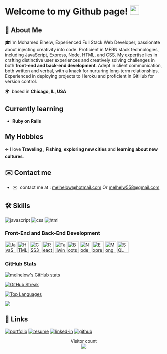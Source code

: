 # Welcome to my Github page! <img src="https://media.giphy.com/media/hvRJCLFzcasrR4ia7z/giphy.gif" width="29px" height="29px">
## 🚀 About Me

🎓I'm Mohamed Elhelw, Experienced Full Stack Web Developer, passionate about injecting creativity into code. Proficient in MERN stack technologies, including JavaScript, Express, Node, HTML, and CSS. My expertise lies in crafting distinctive user experiences and creatively solving challenges in both **front-end and back-end development**. Adept in client communication, both written and verbal, with a knack for nurturing long-term relationships. Experienced in deploying projects to Heroku and proficient in GitHub for version control.

🌍  based in **Chicago, IL, USA**

## Currently learning
 * **Ruby on Rails**

## My Hobbies
✈️ I love **Traveling** , **Fishing**, **exploring new cities** and **learning about new cultures**.

## ✉️ Contact me
* ✉️  contact me at : [melhelow@hotmail.com](mailto:melhelow@hotmail.com) Or [melhelw558@gmail.com](mailto:melhelw558@gmail.com)

## 🛠️ Skills



![javascript](https://img.shields.io/badge/JavaScript-323330?style=for-the-badge&logo=javascript&logoColor=F7DF1E)
![css](https://img.shields.io/badge/CSS3-1572B6?style=for-the-badge&logo=css3&logoColor=white)
![html](https://img.shields.io/badge/HTML5-E34F26?style=for-the-badge&logo=html5&logoColor=white)

### Front-End and Back-End Development

<p align="left">
<a href="https://developer.mozilla.org/en-US/docs/Web/JavaScript" target="_blank" rel="noreferrer"><img src="https://raw.githubusercontent.com/danielcranney/readme-generator/main/public/icons/skills/javascript-colored.svg" width="36" height="36" alt="JavaScript" /></a>
<a href="https://developer.mozilla.org/en-US/docs/Glossary/HTML5" target="_blank" rel="noreferrer"><img src="https://raw.githubusercontent.com/danielcranney/readme-generator/main/public/icons/skills/html5-colored.svg" width="36" height="36" alt="HTML5" /></a>
<a href="https://www.w3.org/TR/CSS/#css" target="_blank" rel="noreferrer"><img src="https://raw.githubusercontent.com/danielcranney/readme-generator/main/public/icons/skills/css3-colored.svg" width="36" height="36" alt="CSS3" /></a>
<a href="https://reactjs.org/" target="_blank" rel="noreferrer"><img src="https://raw.githubusercontent.com/danielcranney/readme-generator/main/public/icons/skills/react-colored.svg" width="36" height="36" alt="React" /></a>
<a href="https://tailwindcss.com/" target="_blank" rel="noreferrer"><img src="https://raw.githubusercontent.com/danielcranney/readme-generator/main/public/icons/skills/tailwindcss-colored.svg" width="36" height="36" alt="TailwindCSS" /></a>
<a href="https://getbootstrap.com/" target="_blank" rel="noreferrer"><img src="https://raw.githubusercontent.com/danielcranney/readme-generator/main/public/icons/skills/bootstrap-colored.svg" width="36" height="36" alt="Bootstrap" /></a>
<a href="https://nodejs.org/en/" target="_blank" rel="noreferrer" ><img src="https://raw.githubusercontent.com/danielcranney/readme-generator/main/public/icons/skills/nodejs-colored.svg" width="36" height="36" alt="NodeJS" /></a>
<a href="https://expressjs.com/" target="_blank" rel="noreferrer"><img src="https://raw.githubusercontent.com/danielcranney/readme-generator/main/public/icons/skills/express-colored.svg" width="36" height="36" alt="Express" /></a>
<a href="https://www.mongodb.com/" target="_blank" rel="noreferrer"><img src="https://raw.githubusercontent.com/danielcranney/readme-generator/main/public/icons/skills/mongodb-colored.svg" width="36" height="36" alt="MongoDB" /></a>
<a href="https://www.mysql.com/" target="_blank" rel="noreferrer"><img src="https://raw.githubusercontent.com/danielcranney/readme-generator/main/public/icons/skills/mysql-colored.svg" width="36" height="36" alt="SQL" /></a>



### GitHub Stats
<a href="http://www.github.com/melhelow"><img src="https://github-readme-stats.vercel.app/api?username=melhelow&show_icons=true&hide=&count_private=true&title_color=1c1917&text_color=1c1917&icon_color=0891b2&bg_color=f7df1e&hide_border=true&border_radius=6.0&show_icons=true" alt="melhelow's GitHub stats" /></a>

[![GitHub Streak](https://github-readme-streak-stats.herokuapp.com?user=melhelow&theme=javascript&hide_border=true&border_radius=6.0&card_width=500)](https://git.io/streak-stats)

<a href="https://github.com/melhelow" align="left"><img src="https://github-readme-stats.vercel.app/api/top-langs/?username=melhelow&langs_count=5&title_color=1c1917&text_color=1c1917&icon_color=0891b2&bg_color=40E0D0&hide_border=true&locale=en&custom_title=Top%20%Languages" alt="Top Languages" /></a>

</p>
<p align="left">
  <a href="https://www.github.com/melhelow" target="_blank" rel="noreferrer"><img src="https://img.shields.io/github/followers/melhelow?logo=github&style=for-the-badge&color=0891b2&labelColor=1c1917" /></a>

</p>


## 🔗 Links
[![portfolio](https://img.shields.io/badge/Portfolio-5340ff?style=for-the-badge&logo=Google-chrome&logoColor=white)](https://melhelow.github.io/MyPortfolio-R/)
[![resume](https://img.shields.io/badge/Resume-4285F4?style=for-the-badge&logo=read-the-docs&logoColor=white)](https://docs.google.com/document/d/1U3i4QfZam5JOHkwkCso4N_nPZyPV6omI/edit?usp=sharing&ouid=110909586083255230838&rtpof=true&sd=true)
[![linked-in](https://img.shields.io/badge/Linked_In-0077B5?style=for-the-badge&logo=LinkedIn&logoColor=white)](https://www.linkedin.com/in/mohamed-elhelw-76a888271/)
[![github](https://img.shields.io/badge/GitHub-000000?style=for-the-badge&logo=GitHub&logoColor=white)](https://github.com/melhelow)

<p align="center"> 
  Visitor count<br>
  <a href="https://melhelow.xyz?ref=github">
    <img src="https://profile-counter.glitch.me/melhelow/count.svg" />
  </a>
</p>






<!--
**melhelow/melhelow** is a ✨ _special_ ✨ repository because its `README.md` (this file) appears on your GitHub profile.

Here are some ideas to get you started:

- 🔭 I’m currently working on ...
- 🌱 I’m currently learning ...
- 👯 I’m looking to collaborate on ...
- 🤔 I’m looking for help with ...
- 💬 Ask me about ...
- 📫 How to reach me: ...
- 😄 Pronouns: ...
- ⚡ Fun fact: ...
-->
